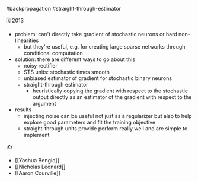 #backpropagation #straight-through-estimator

🗓️ 2013

- problem: can't directly take gradient of stochastic neurons or hard non-linearities
	- but they're useful, e.g. for creating large sparse networks through conditional computation
- solution: there are different ways to go about this
	- noisy rectifier
	- STS units: stochastic times smooth
	- unbiased estimator of gradient for stochastic binary neurons
	- straight-through estimator
		- heuristically copying the gradient with respect to the stochastic output directly as an estimator of the gradient with respect to the argument
- results
	- injecting noise can be useful not just as a regularizer but also to help explore good parameters and fit the training objective
	- straight-through units provide perform really well and are simple to implement

✍️
- [[Yoshua Bengio]]
- [[Nicholas Léonard]]
-  [[Aaron Courville]]
